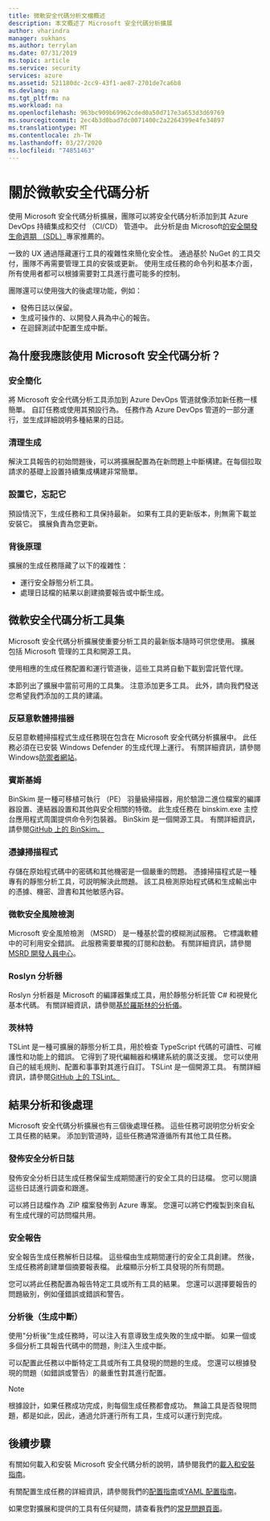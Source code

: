 ```yaml
---
title: 微軟安全代碼分析文檔概述
description: 本文概述了 Microsoft 安全代碼分析擴展
author: vharindra
manager: sukhans
ms.author: terrylan
ms.date: 07/31/2019
ms.topic: article
ms.service: security
services: azure
ms.assetid: 521180dc-2cc9-43f1-ae87-2701de7ca6b8
ms.devlang: na
ms.tgt_pltfrm: na
ms.workload: na
ms.openlocfilehash: 963bc909b69962cded0a50d717e3a653d3d69769
ms.sourcegitcommit: 2ec4b3d0bad7dc0071400c2a2264399e4fe34897
ms.translationtype: MT
ms.contentlocale: zh-TW
ms.lasthandoff: 03/27/2020
ms.locfileid: "74851463"
---
```

# <a name="about-microsoft-security-code-analysis"></a>關於微軟安全代碼分析

使用 Microsoft 安全代碼分析擴展，團隊可以將安全代碼分析添加到其 Azure DevOps 持續集成和交付 （CI/CD） 管道中。 此分析是由 Microsoft[的安全開發生命週期 （SDL）](https://www.microsoft.com/securityengineering/sdl/practices)專家推薦的。

一致的 UX 通過隱藏運行工具的複雜性來簡化安全性。 通過基於 NuGet 的工具交付，團隊不再需要管理工具的安裝或更新。 使用生成任務的命令列和基本介面，所有使用者都可以根據需要對工具進行盡可能多的控制。

團隊還可以使用強大的後處理功能，例如：

- 發佈日誌以保留。
- 生成可操作的、以開發人員為中心的報告。
- 在迴歸測試中配置生成中斷。

## <a name="why-should-i-use-microsoft-security-code-analysis"></a>為什麼我應該使用 Microsoft 安全代碼分析？

### <a name="security-simplified"></a>安全簡化

將 Microsoft 安全代碼分析工具添加到 Azure DevOps 管道就像添加新任務一樣簡單。 自訂任務或使用其預設行為。 任務作為 Azure DevOps 管道的一部分運行，並生成詳細說明多種結果的日誌。

### <a name="clean-builds"></a>清理生成

解決工具報告的初始問題後，可以將擴展配置為在新問題上中斷構建。在每個拉取請求的基礎上設置持續集成構建非常簡單。

### <a name="set-it-and-forget-it"></a>設置它，忘記它

預設情況下，生成任務和工具保持最新。 如果有工具的更新版本，則無需下載並安裝它。 擴展負責為您更新。

### <a name="under-the-hood"></a>背後原理

擴展的生成任務隱藏了以下的複雜性：
  - 運行安全靜態分析工具。
  - 處理日誌檔的結果以創建摘要報告或中斷生成。

## <a name="microsoft-security-code-analysis-tool-set"></a>微軟安全代碼分析工具集

Microsoft 安全代碼分析擴展使重要分析工具的最新版本隨時可供您使用。 擴展包括 Microsoft 管理的工具和開源工具。

使用相應的生成任務配置和運行管道後，這些工具將自動下載到雲託管代理。

本節列出了擴展中當前可用的工具集。 注意添加更多工具。 此外，請向我們發送您希望我們添加的工具的建議。

### <a name="anti-malware-scanner"></a>反惡意軟體掃描器

反惡意軟體掃描程式生成任務現在包含在 Microsoft 安全代碼分析擴展中。 此任務必須在已安裝 Windows Defender 的生成代理上運行。 有關詳細資訊，請參閱 Windows[防禦者網站](https://aka.ms/defender)。

### <a name="binskim"></a>賓斯基姆

BinSkim 是一種可移植可執行 （PE） 羽量級掃描器，用於驗證二進位檔案的編譯器設置、連結器設置和其他與安全相關的特徵。 此生成任務在 binskim.exe 主控台應用程式周圍提供命令列包裝器。 BinSkim 是一個開源工具。 有關詳細資訊，請參閱[GitHub 上的 BinSkim。](https://github.com/Microsoft/binskim)

### <a name="credential-scanner"></a>憑據掃描程式

存儲在原始程式碼中的密碼和其他機密是一個嚴重的問題。 憑據掃描程式是一種專有的靜態分析工具，可説明解決此問題。 該工具檢測原始程式碼和生成輸出中的憑據、機密、證書和其他敏感內容。

### <a name="microsoft-security-risk-detection"></a>微軟安全風險檢測

Microsoft 安全風險檢測 （MSRD） 是一種基於雲的模糊測試服務。 它標識軟體中的可利用安全錯誤。 此服務需要單獨的訂閱和啟動。 有關詳細資訊，請參閱[MSRD 開發人員中心](https://docs.microsoft.com/security-risk-detection/)。

### <a name="roslyn-analyzers"></a>Roslyn 分析器

Roslyn 分析器是 Microsoft 的編譯器集成工具，用於靜態分析託管 C# 和視覺化基本代碼。 有關詳細資訊，請參閱[基於羅斯林的分析儀](https://docs.microsoft.com/dotnet/standard/analyzers/)。

### <a name="tslint"></a>茨林特

TSLint 是一種可擴展的靜態分析工具，用於檢查 TypeScript 代碼的可讀性、可維護性和功能上的錯誤。 它得到了現代編輯器和構建系統的廣泛支援。 您可以使用自己的絨毛規則、配置和事事對其進行自訂。 TSLint 是一個開源工具。 有關詳細資訊，請參閱[GitHub 上的 TSLint。](https://github.com/palantir/tslint)

## <a name="analysis-and-post-processing-of-results"></a>結果分析和後處理

Microsoft 安全代碼分析擴展也有三個後處理任務。 這些任務可説明您分析安全工具任務的結果。 添加到管道時，這些任務通常遵循所有其他工具任務。

### <a name="publish-security-analysis-logs"></a>發佈安全分析日誌

發佈安全分析日誌生成任務保留生成期間運行的安全工具的日誌檔。 您可以閱讀這些日誌進行調查和跟進。

可以將日誌檔作為 .ZIP 檔案發佈到 Azure 專案。 您還可以將它們複製到來自私有生成代理的可訪問檔共用。

### <a name="security-report"></a>安全報告

安全報告生成任務解析日誌檔。 這些檔由生成期間運行的安全工具創建。 然後，生成任務將創建單個摘要報表檔。 此檔顯示分析工具發現的所有問題。

您可以將此任務配置為報告特定工具或所有工具的結果。 您還可以選擇要報告的問題級別，例如僅錯誤或錯誤和警告。

### <a name="post-analysis-build-break"></a>分析後（生成中斷）

使用"分析後"生成任務時，可以注入有意導致生成失敗的生成中斷。 如果一個或多個分析工具報告代碼中的問題，則注入生成中斷。

可以配置此任務以中斷特定工具或所有工具發現的問題的生成。 您還可以根據發現的問題（如錯誤或警告）的嚴重性對其進行配置。

>[!NOTE]
>根據設計，如果任務成功完成，則每個生成任務都會成功。 無論工具是否發現問題，都是如此，因此，通過允許運行所有工具，生成可以運行到完成。

## <a name="next-steps"></a>後續步驟

有關如何載入和安裝 Microsoft 安全代碼分析的說明，請參閱我們的[載入和安裝指南](security-code-analysis-onboard.md)。

有關配置生成任務的詳細資訊，請參閱我們的[配置指南](security-code-analysis-customize.md)或[YAML 配置指南](yaml-configuration.md)。

如果您對擴展和提供的工具有任何疑問，請查看我們的[常見問題頁面](security-code-analysis-faq.md)。
